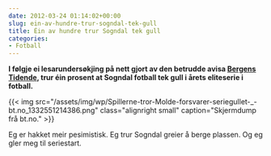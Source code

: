 ```yaml
---
date: 2012-03-24 01:14:02+00:00
slug: ein-av-hundre-trur-sogndal-tek-gull
title: Éin av hundre trur Sogndal tek gull
categories:
- Fotball
---
```


**I følgje ei lesarundersøkjing på nett gjort av den betrudde avisa [Bergens Tidende](http://fotball.bt.no/eliteserien/article229420.ece), trur éin prosent at Sogndal fotball tek gull i årets eliteserie i fotball.**

{{< img src="/assets/img/wp/Spillerne-tror-Molde-forsvarer-seriegullet-_-bt.no_1332551214386.png" class="alignright small" caption="Skjermdump frå bt.no." >}}

<!--more-->

Eg er hakket meir pesimistisk. Eg trur Sogndal greier å berge plassen. Og eg gler meg til seriestart.
